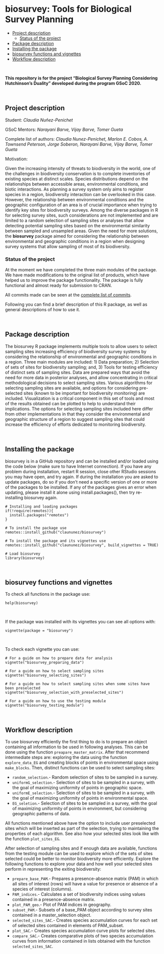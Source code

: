 biosurvey: Tools for Biological Survey Planning
================

-   [Project description](#project-description)
    -   [Status of the project](#status-of-the-project)
-   [Package description](#package-description)
-   [Installing the package](#installing-the-package)
-   [biosurvey functions and
    vignettes](#biosurvey-functions-and-vignettes)
-   [Workflow description](#workflow-description)

<br>

**This repository is for the project “Biological Survey Planning
Considering Hutchinson’s Duality” developed during the program GSoC
2020.**

<br>

Project description
-------------------

Student: *Claudia Nuñez-Penichet*

GSoC Mentors: *Narayani Barve, Vijay Barve, Tomer Gueta*

Complete list of authors: *Claudia Nunez-Penichet, Marlon E. Cobos, A.
Townsend Peterson, Jorge Soberon, Narayani Barve, Vijay Barve, Tomer
Gueta*

Motivation:

Given the increasing intensity of threats to biodiversity in the world,
one of the challenges in biodiversity conservation is to complete
inventories of existing species at distinct scales. Species
distributions depend on the relationships between accessible areas,
environmental conditions, and biotic interactions. As planning a survey
system only aims to register species in a region, biodiversity
interaction can be overlooked in this case. However, the relationship
between environmental conditions and the geographic configuration of an
area is of crucial importance when trying to identify key sites for
biodiversity surveys. Among the diverse packages in R for selecting
survey sites, such considerations are not implemented and are limited to
a random selection of sampling sites or analyses that allow detecting
potential sampling sites based on the environmental similarity between
sampled and unsampled areas. Given the need for more solutions, the
**biosurvey** package aimed for considering the relationship between
environmental and geographic conditions in a region when designing
survey systems that allow sampling of most of its biodiversity.

### Status of the project

At the moment we have completed the three main modules of the package.
We have made modifications to the original list of products, which have
helped us to improve the package functionality. The package is fully
functional and almost ready for submission to CRAN.

All commits made can be seen at the
<a href="https://github.com/claununez/biosurvey/commits/master" target="_blank">complete
list of commits</a>.

Following you can find a brief description of this R package, as well as
general descriptions of how to use it.

<br>

Package description
-------------------

The biosurvey R package implements multiple tools to allow users to
select sampling sites increasing efficiency of biodiversity survey
systems by considering the relationship of environmental and geographic
conditions in a region. Three main modules are included: 1) Data
preparation; 2) Selection of sets of sites for biodiversity sampling;
and, 3) Tools for testing efficiency of distinct sets of sampling sites.
Data are prepared ways that avoid the need for more data in posterior
analyses, and allow concentrating in critical methodological decisions
to select sampling sites. Various algorithms for selecting sampling
sites are available, and options for considering pre-selected sites
(known to be important for biodiversity monitoring) are included.
Visualization is a critical component in this set of tools and most of
the results obtained can be plotted to help to understand their
implications. The options for selecting sampling sites included here
differ from other implementations in that they consider the
environmental and geographic structure of a region to suggest sampling
sites that could increase the efficiency of efforts dedicated to
monitoring biodiversity.

<br>

Installing the package
----------------------

biosurvey is in a GitHub repository and can be installed and/or loaded
using the code below (make sure to have Internet connection). If you
have any problem during installation, restart R session, close other
RStudio sessions you may have open, and try again. If during the
installation you are asked to update packages, do so if you don’t need a
specific version of one or more of the packages to be installed. If any
of the packages gives an error when updating, please install it alone
using install.packages(), then try re-installing biosurvey again.

    # Installing and loading packages
    if(!require(remotes)){
      install.packages("remotes")
    }

    # To install the package use
    remotes::install_github("claununez/biosurvey")

    # To install the package and its vignettes use   
    remotes::install_github("claununez/biosurvey", build_vignettes = TRUE)

    # Load biosurvey
    library(biosurvey)

<br>

biosurvey functions and vignettes
---------------------------------

To check all functions in the package use:

    help(biosurvey)

<br>

If the package was installed with its vignettes you can see all options
with:

    vignette(package = "biosurvey")

<br>

To check each vignette you can use:

    # For a guide on how to prepare data for analysis
    vignette("biosurvey_preparing_data")

    # For a guide on how to select sampling sites
    vignette("biosurvey_selecting_sites")

    # For a guide on how to select sampling sites when some sites have been preselected
    vignette("biosurvey_selection_with_preselected_sites")

    # For a guide on how to use the testing module
    vignette("biosurvey_testing_module")

<br>

Workflow description
--------------------

To use biosurvey efficiently the first thing to do is to prepare an
object containing all information to be used in following analyses. This
can be done using the function `preapare_master_matrix`. After that
recommend intermediate steps are: exploring the data using the function
`explore_data_EG` and creating blocks of points in environmental space
using `make_blocks`. Then, distinct functions can be used to select
sampling sites:

-   `random_selection`.- Random selection of sites to be sampled in a
    survey.
-   `uniformG_selection`.- Selection of sites to be sampled in a survey,
    with the goal of maximizing uniformity of points in geographic
    space.
-   `uniformE_selection`.- Selection of sites to be sampled in a survey,
    with the goal of maximizing uniformity of points in environmental
    space.
-   `EG_seletion`.- Selection of sites to be sampled in a survey, with
    the goal of maximizing uniformity of points in environment, but
    considering geographic patterns of data.

All functions mentioned above have the option to include user
preselected sites which will be inserted as part of the selection,
trying to maintaining the properties of each algorithm. See also how
your selected sites look like with the function `plot_sites_EG`.

After selection of sampling sites and if enough data are available,
functions from the testing module can be used to explore which of the
sets of sites selected could be better to monitor biodiversity more
efficiently. Explore the following functions to explore your data and
how well your selected sites perform in representing the exiting
biodiversity:

-   `prepare_base_PAM`.- Prepares a presence-absence matrix (PAM) in
    which all sites of interest (rows) will have a value for presence or
    absence of a species of interest (columns).
-   `PAM_indices`.- Calculates a set of biodiversity indices using
    values contained in a presence-absence matrix.
-   `plot_PAM_geo`.- Plot of PAM indices in geography.
-   `subset_PAM`.- Subsets of a base\_PAM object according to survey
    sites contained in a master\_selection object.
-   `selected_sites_SAC`.- Creates species accumulation curves for each
    set of selected sites contained in elements of PAM\_subset.
-   `plot_SAC`.- Creates species accumulation curve plots for selected
    sites.
-   `compare_SAC`.- Creates comparative plots of two species
    accumulation curves from information contained in lists obtained
    with the function `selected_sites_SAC`.
